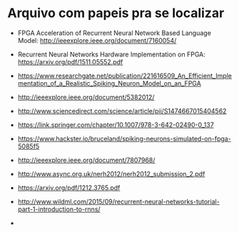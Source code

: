 # Arquivo com papeis pra se localizar



- FPGA Acceleration of Recurrent Neural Network Based Language Model: http://ieeexplore.ieee.org/document/7160054/

- Recurrent Neural Networks Hardware Implementation on FPGA: 
https://arxiv.org/pdf/1511.05552.pdf

- https://www.researchgate.net/publication/221616509_An_Efficient_Implementation_of_a_Realistic_Spiking_Neuron_Model_on_an_FPGA

- http://ieeexplore.ieee.org/document/5382012/

- http://www.sciencedirect.com/science/article/pii/S1474667015404562

- https://link.springer.com/chapter/10.1007/978-3-642-02490-0_137

- https://www.hackster.io/bruceland/spiking-neurons-simulated-on-fpga-5085f5

- http://ieeexplore.ieee.org/document/7807968/

- http://www.async.org.uk/nerh2012/nerh2012_submission_2.pdf

- https://arxiv.org/pdf/1212.3765.pdf

- http://www.wildml.com/2015/09/recurrent-neural-networks-tutorial-part-1-introduction-to-rnns/

- 
